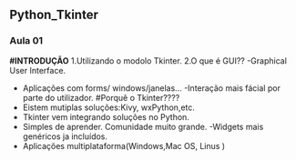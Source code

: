 ## Python_Tkinter

### Aula 01
**#INTRODUÇÃO** 
1.Utilizando o modolo Tkinter.
2.O que é GUI??
-Graphical User Interface.
- Aplicações com forms/ windows/janelas...
-Interação mais fácial por parte do utilizador.
#Porquê o Tkinter????
- Eistem mutiplas soluções:Kivy, wxPython,etc.
- Tkinter vem integrando soluções no Python.
- Simples de aprender. Comunidade muito grande.
-Widgets mais genéricos ja incluídos.
- Aplicações multiplataforma(Windows,Mac OS, Linus )
